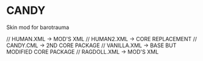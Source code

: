 # CANDY
Skin mod for barotrauma

// HUMAN.XML -> MOD'S XML 
// HUMAN2.XML -> CORE REPLACEMENT
// CANDY.CML -> 2ND CORE PACKAGE
// VANILLA.XML -> BASE BUT MODIFIED CORE PACKAGE
// RAGDOLL.XML -> MOD'S XML
